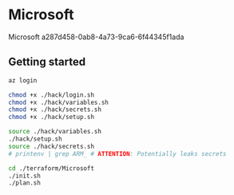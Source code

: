 # Microsoft

Microsoft a287d458-0ab8-4a73-9ca6-6f44345f1ada

## Getting started

```bash
az login

chmod +x ./hack/login.sh
chmod +x ./hack/variables.sh
chmod +x ./hack/secrets.sh
chmod +x ./hack/setup.sh

source ./hack/variables.sh
./hack/setup.sh
source ./hack/secrets.sh
# printenv | grep ARM_ # ATTENTION: Potentially leaks secrets

cd ./terraform/Microsoft
./init.sh
./plan.sh
```

##